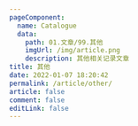 ```yaml
---
pageComponent:
  name: Catalogue
  data:
    path: 01.文章/99.其他
    imgUrl: /img/article.png
    description: 其他相关记录文章
title: 其他
date: 2022-01-07 18:20:42
permalink: /article/other/
article: false
comment: false
editLink: false
---
```

